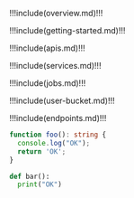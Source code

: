 !!!include(overview.md)!!!

!!!include(getting-started.md)!!!

!!!include(apis.md)!!!

!!!include(services.md)!!!

!!!include(jobs.md)!!!

!!!include(user-bucket.md)!!!

!!!include(endpoints.md)!!!

```typescript
function foo(): string {
  console.log("OK");
  return 'OK';
}
```

```python
def bar():
  print("OK")
```
